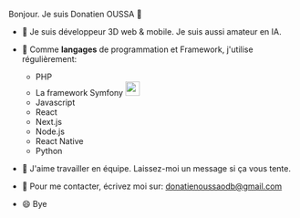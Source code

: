 Bonjour. Je suis Donatien OUSSA 👋

* 🔭 Je suis développeur 3D web & mobile. Je suis aussi amateur en IA. 
* 🌱 Comme **langages** de programmation et Framework, j'utilise régulièrement: 
    * PHP 
    * La framework Symfony <img width="25" height="25" src="https://cdn.jsdelivr.net/gh/devicons/devicon/icons/symfony/symfony-original.svg" />
    * Javascript
    * React
    * Next.js
    * Node.js 
    * React Native
    * Python
    
          
* 👯 J'aime travailler en équipe. Laissez-moi un message si ça vous tente.
* 💬 Pour me contacter, écrivez moi sur: donatienoussaodb@gmail.com
* 😄 Bye
